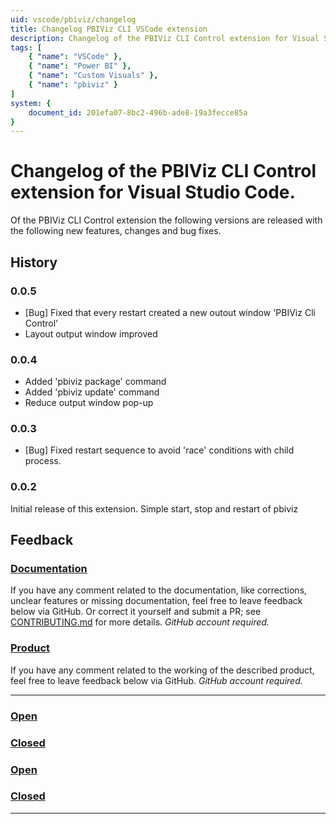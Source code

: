```yaml
---
uid: vscode/pbiviz/changelog
title: Changelog PBIViz CLI VSCode extension
description: Changelog of the PBIViz CLI Control extension for Visual Studio Code.
tags: [
    { "name": "VSCode" }, 
    { "name": "Power BI" },
    { "name": "Custom Visuals" },
    { "name": "pbiviz" }
]
system: {
    document_id: 201efa07-8bc2-496b-ade8-19a3fecce85a
}
---
```

# Changelog of the PBIViz CLI Control extension for Visual Studio Code.

Of the PBIViz CLI Control extension the following versions are released with the following new features, changes and bug fixes.

## History

### 0.0.5

- [Bug] Fixed that every restart created a new outout window 'PBIViz Cli Control'
- Layout output window improved

### 0.0.4

- Added 'pbiviz package' command
- Added 'pbiviz update' command
- Reduce output window pop-up

### 0.0.3

- [Bug] Fixed restart sequence to avoid 'race' conditions with child process.

### 0.0.2
Initial release of this extension.
Simple start, stop and restart of pbiviz

## Feedback

### [**Documentation**](#tab/docs)

If you have any comment related to the documentation, like corrections, unclear features or missing documentation, feel free to leave feedback below via GitHub. Or correct it yourself and submit a PR; see [CONTRIBUTING.md](https://github.com/liprec/azurebi-docs/blob/master/.github/CONTRIBUTING.md) for more details.
*GitHub account required.*

### [**Product**](#tab/product)

If you have any comment related to the working of the described product, feel free to leave feedback below via GitHub.
*GitHub account required.*

***

### [**Open**](#tab/docs-open/docs)

### [**Closed**](#tab/docs-closed/docs)

### [**Open**](#tab/product-open/product)

### [**Closed**](#tab/product-closed/product)

***
